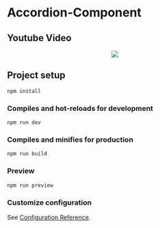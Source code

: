 # Accordion-Component

## Youtube Video


<a href='https://www.youtube.com/watch?v=8hDcH6p51u4'>
<p align="center">
 <img src="https://img.youtube.com/vi/8hDcH6p51u4/0.jpg">
</p>
 </a>


## Project setup
```
npm install
```


### Compiles and hot-reloads for development
```
npm run dev
```

### Compiles and minifies for production
```
npm run build
```

### Preview
```
npm run preview
```

### Customize configuration
See [Configuration Reference](https://cli.vuejs.org/config/).
